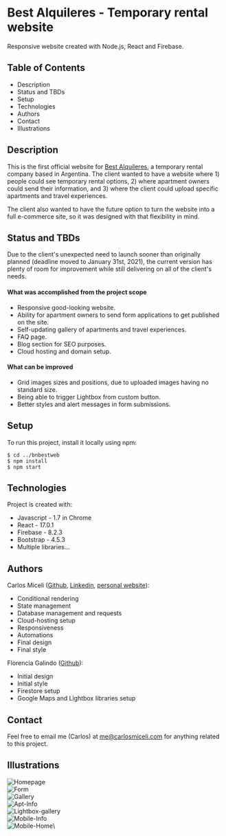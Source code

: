 # Best Alquileres - Temporary rental website

Responsive website created with Node.js, React and Firebase.
## Table of Contents

* Description 
* Status and TBDs
* Setup
* Technologies
* Authors
* Contact
* Illustrations

## Description

This is the first official website for [Best Alquileres](https://bestalquileres.com.ar/), a temporary rental company based in Argentina. The client wanted to have a website where 1) people could see temporary rental options, 2) where apartment owners could send their information, and 3) where the client could upload specific apartments and travel experiences.

The client also wanted to have the future option to turn the website into a full e-commerce site, so it was designed with that flexibility in mind.

## Status and TBDs

Due to the client's unexpected need to launch sooner than originally planned (deadline moved to January 31st, 2021), the current version has plenty of room for improvement while still delivering on all of the client's needs.

#### What was accomplished from the project scope
* Responsive good-looking website.
* Ability for apartment owners to send form applications to get published on the site.
* Self-updating gallery of apartments and travel experiences.
* FAQ page.
* Blog section for SEO purposes.
* Cloud hosting and domain setup.

#### What can be improved
* Grid images sizes and positions, due to uploaded images having no standard size.
* Being able to trigger Lightbox from custom button.
* Better styles and alert messages in form submissions.

## Setup
To run this project, install it locally using npm:

```
$ cd ../bnbestweb
$ npm install
$ npm start
```

## Technologies

Project is created with:
* Javascript - 1.7 in Chrome
* React - 17.0.1
* Firebase - 8.2.3
* Bootstrap - 4.5.3
* Multiple libraries...

## Authors

Carlos Miceli ([Github](https://github.com/carlosmiceli), [Linkedin](https://ar.linkedin.com/in/carlosmiceli), [personal website](https://www.carlosmiceli.com/)):
* Conditional rendering
* State management
* Database management and requests
* Cloud-hosting setup
* Responsiveness
* Automations
* Final design
* Final style

Florencia Galindo ([Github](https://github.com/florenciaisagalindo/)):
* Initial design
* Initial style
* Firestore setup
* Google Maps and Lightbox libraries setup

## Contact

Feel free to email me (Carlos) at [me@carlosmiceli.com](me@carlosmiceli.com) for anything related to this project. 

## Illustrations

![Homepage](https://raw.github.com/carlosmiceli/bnbestweb/main/src/assets/images/screen-captures/ScreenShot2021-02-01at1.22.08PM.png)\
![Form](https://raw.github.com/carlosmiceli/bnbestweb/main/src/assets/images/screen-captures/ScreenShot2021-02-01at1.22.29PM.png?raw=true)\
![Gallery](https://raw.github.com/carlosmiceli/bnbestweb/main/src/assets/images/screen-captures/ScreenShot2021-02-01at1.23.13PM.png?raw=true)\
![Apt-Info](https://raw.github.com/carlosmiceli/bnbestweb/main/src/assets/images/screen-captures/ScreenShot2021-02-01at1.46.23PM.png?raw=true)\
![Lightbox-gallery](https://raw.github.com/carlosmiceli/bnbestweb/main/src/assets/images/screen-captures/ScreenShot2021-02-01at1.46.38PM.png?raw=true)\
![Mobile-Info](https://raw.github.com/carlosmiceli/bnbestweb/main/src/assets/images/screen-captures/ScreenShot2021-02-01at1.47.13PM.png?raw=true)\
![Mobile-Home](https://raw.github.com/carlosmiceli/bnbestweb/main/src/assets/images/screen-captures/ScreenShot2021-02-01at1.47.46PM.png?raw=true)\